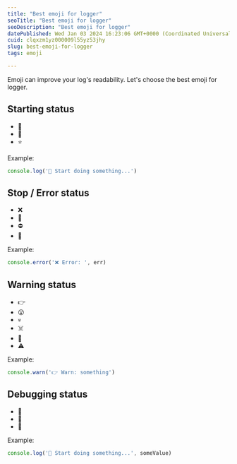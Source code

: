 ```yaml
---
title: "Best emoji for logger"
seoTitle: "Best emoji for logger"
seoDescription: "Best emoji for logger"
datePublished: Wed Jan 03 2024 16:23:06 GMT+0000 (Coordinated Universal Time)
cuid: clqxzm1yz000009l55yz53jhy
slug: best-emoji-for-logger
tags: emoji

---
```


Emoji can improve your log's readability. Let's choose the best emoji for logger.

## Starting status

-  🌱
- 🚀
- ⭐

Example:

```ts
console.log('🌱 Start doing something...')
```

## Stop / Error status

- ❌
- 🚫
- ⛔
- 🛑

Example:

```ts
console.error('❌ Error: ', err)
```

## Warning status

- 👉
- 😮
- 💀
- ☠️
- 📢
- ⚠️

Example:

```ts
console.warn('👉 Warn: something')
```

## Debugging status

- 🐛
- 🐞
- 💩

Example:

```ts
console.log('💩 Start doing something...', someValue)
```
